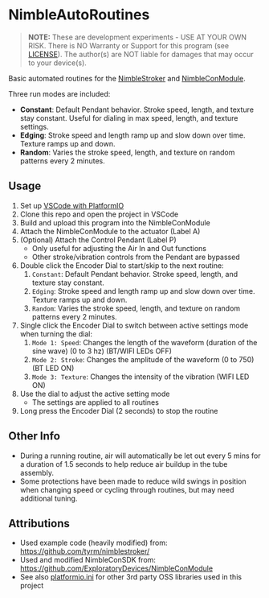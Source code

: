# NimbleAutoRoutines

> **NOTE:** These are development experiments - USE AT YOUR OWN RISK. There is NO Warranty or Support for this program (see [LICENSE](./LICENSE)). The author(s) are NOT liable for damages that may occur to your device(s).

Basic automated routines for the [NimbleStroker](https://shop.exploratorydevices.com/) and [NimbleConModule](https://shop.exploratorydevices.com/product/connectivity-module-dev-kit/).

Three run modes are included:
- **Constant**: Default Pendant behavior. Stroke speed, length, and texture stay constant. Useful for dialing in max speed, length, and texture settings.
- **Edging**: Stroke speed and length ramp up and slow down over time. Texture ramps up and down.
- **Random**: Varies the stroke speed, length, and texture on random patterns every 2 minutes.

## Usage

1. Set up [VSCode with PlatformIO](https://randomnerdtutorials.com/vs-code-platformio-ide-esp32-esp8266-arduino/)
2. Clone this repo and open the project in VSCode
3. Build and upload this program into the NimbleConModule
4. Attach the NimbleConModule to the actuator (Label A)
5. (Optional) Attach the Control Pendant (Label P)
   - Only useful for adjusting the Air In and Out functions
   - Other stroke/vibration controls from the Pendant are bypassed
6. Double click the Encoder Dial to start/skip to the next routine:
   1. `Constant`: Default Pendant behavior. Stroke speed, length, and texture stay constant.
   2. `Edging`: Stroke speed and length ramp up and slow down over time. Texture ramps up and down.
   3. `Random`: Varies the stroke speed, length, and texture on random patterns every 2 minutes.
7. Single click the Encoder Dial to switch between active settings mode when turning the dial:
   1. `Mode 1: Speed`: Changes the length of the waveform (duration of the sine wave) (0 to 3 hz) (BT/WIFI LEDs OFF)
   2. `Mode 2: Stroke`: Changes the amplitude of the waveform (0 to 750) (BT LED ON)
   3. `Mode 3: Texture`: Changes the intensity of the vibration (WIFI LED ON)
8. Use the dial to adjust the active setting mode
   - The settings are applied to all routines
9. Long press the Encoder Dial (2 seconds) to stop the routine

## Other Info

- During a running routine, air will automatically be let out every 5 mins for a duration of 1.5 seconds to help reduce air buildup in the tube assembly.
- Some protections have been made to reduce wild swings in position when changing speed or cycling through routines, but may need additional tuning.

## Attributions

- Used example code (heavily modified) from: <https://github.com/tyrm/nimblestroker/>
- Used and modified NimbleConSDK from: <https://github.com/ExploratoryDevices/NimbleConModule>
- See also [platformio.ini](./platformio.ini) for other 3rd party OSS libraries used in this project
